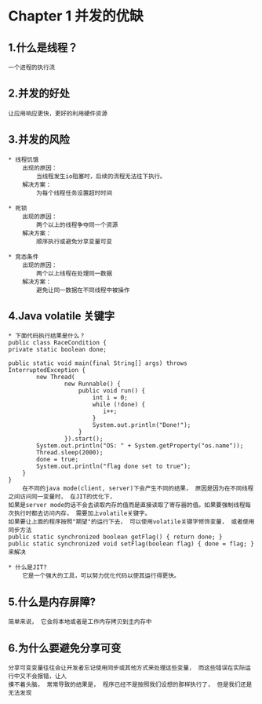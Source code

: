 # Chapter 1 并发的优缺
## 1.什么是线程？
    一个进程的执行流

## 2.并发的好处
    让应用响应更快，更好的利用硬件资源

## 3.并发的风险
    * 线程饥饿
        出现的原因：
            当线程发生io阻塞时，后续的流程无法往下执行。
        解决方案：
            为每个线程任务设置超时时间
    
    * 死锁
        出现的原因：
            两个以上的线程争夺同一个资源
        解决方案：
            顺序执行或避免分享变量可变

    * 竞态条件
        出现的原因：
            两个以上线程在处理同一数据
        解决方案：
            避免让同一数据在不同线程中被操作

## 4.Java volatile 关键字
    * 下面代码执行结果是什么？
    public class RaceCondition {
    private static boolean done;

    public static void main(final String[] args) throws InterruptedException {
            new Thread(
                    new Runnable() {
                        public void run() {
                            int i = 0;
                            while (!done) {
                               i++;
                            }
                            System.out.println("Done!");
                        }
                    }).start();
            System.out.println("OS: " + System.getProperty("os.name"));
            Thread.sleep(2000);
            done = true;
            System.out.println("flag done set to true");
        }
    }
        在不同的java mode(client, server)下会产生不同的结果， 原因是因为在不同线程之间访问同一变量时， 在JIT的优化下，
    如果是server mode的话不会去读取内存的值而是直接读取了寄存器的值。如果要强制线程每次执行时都去访问内存， 需要加上volatile关键字。
    如果要让上面的程序按照"期望"的运行下去， 可以使用volatile关键字修饰变量， 或者使用同步方法 
    public static synchronized boolean getFlag() { return done; }
    public static synchronized void setFlag(boolean flag) { done = flag; } 
    来解决
    
    * 什么是JIT?
        它是一个强大的工具，可以努力优化代码以使其运行得更快。

## 5.什么是内存屏障?
    简单来说， 它会将本地或者是工作内存拷贝到主内存中

## 6.为什么要避免分享可变
    分享可变变量往往会让开发者忘记使用同步或其他方式来处理这些变量， 而这些错误在实际运行中又不会报错，让人
    摸不着头脑， 常常导致的结果是， 程序已经不是按照我们设想的那样执行了， 但是我们还是无法发现